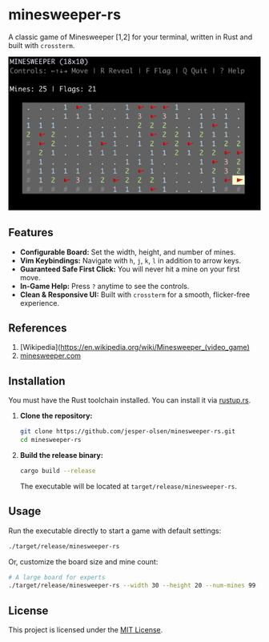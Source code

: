 # minesweeper-rs

A classic game of Minesweeper [1,2] for your terminal, written in Rust and built with `crossterm`.

![alt text](Assets/screenshot.png "Game UI")


## Features

-   **Configurable Board:** Set the width, height, and number of mines.
-   **Vim Keybindings:** Navigate with `h`, `j`, `k`, `l` in addition to arrow keys.
-   **Guaranteed Safe First Click:** You will never hit a mine on your first move.
-   **In-Game Help:** Press `?` anytime to see the controls.
-   **Clean & Responsive UI:** Built with `crossterm` for a smooth, flicker-free experience.

## References

1. [Wikipedia](https://en.wikipedia.org/wiki/Minesweeper_(video_game)
2. [minesweeper.com](https://minesweepergame.com/)


## Installation

You must have the Rust toolchain installed. You can install it via [rustup.rs](https://rustup.rs/).
1.  **Clone the repository:**
    ```bash
    git clone https://github.com/jesper-olsen/minesweeper-rs.git
    cd minesweeper-rs
    ```

2.  **Build the release binary:**
    ```bash
    cargo build --release
    ```
    The executable will be located at `target/release/minesweeper-rs`.

## Usage

Run the executable directly to start a game with default settings:

```bash
./target/release/minesweeper-rs
```

Or, customize the board size and mine count:

```bash
# A large board for experts
./target/release/minesweeper-rs --width 30 --height 20 --num-mines 99
```

## License

This project is licensed under the [MIT License](LICENSE).
